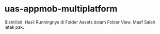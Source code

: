 # uas-appmob-multiplatform

Bismillah.
Hasil Runningnya di Folder Assets dalam Folder View.
Maaf Salah letak pak.
